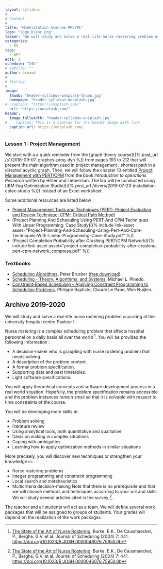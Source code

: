 ```yaml
---
layout: syllabus
#
# Content
#
title: "Modélisation Avancée PPC/PL"
logo: "logo_blanc.png"
teaser: "We will study and solve a real-life nurse rostering problem occurring at the university hospital centre Pasteur II."
categories:
  - S3
tags:
  - OPT
ects: 3
schedule: "24h"
# website: ""
author: arnaud
#
# Styling
#
image:
  thumb: "header-syllabus-unsplash-thumb.jpg"
  homepage: "header-syllabus-unsplash.jpg"
#  caption: "https://unsplash.com/"
  url: "https://unsplash.com/"
header:
  image_fullwidth: "header-syllabus-unsplash.jpg"
#    caption: This is a caption for the header image with link
  caption_url: https://unsplash.com/
---
```


### Lesson 1 : Project Management

We start with a a quick reminder from the [graph theory course]({% post_url /s1/2018-09-07-graphes-prog-dyn %}) from pages 193 to 212 that will present the main algorithm used in project management : shortest path in a directed acyclic graph.
Then, we will follow the chapter 10 entitled [Project Management with PERT/CPM](https://thalis.math.upatras.gr/~tsantas/DownLoadFiles/Hillier&Lieberman_7th-edition_Chapter10.pdf) from the book *Introduction to operations Research* written by Hillier and Lieberman. The lab will be conducted using [IBM Ilog Optimization Studio](({% post_url /divers/2019-07-23-installation-cplex-studio %})) instead of an Excel worksheet.

Some additional resources are listed below :
- [Project Management Tools and Techniques (PERT- Project Evaluation and Review Technique; CPM- Critical Path Method)](https://www.slideshare.net/zulfiquer732/project-management-tools-and-techniques-pert-project-evaluation-and-review-technique-cpm-critical-path-method)
- [Project Planning And Scheduling Using PERT And CPM Techniques With Linear Programming: Case Study]({% include link-asset asset="Project-Planning-And-Scheduling-Using-Pert-And-Cpm-Techniques-With-Linear-Programming-Case-Study.pdf" %})
- [Project Completion Probability after Crashing PERT/CPM Network]({% include link-asset asset="project-completion-probability-after-crashing-pert-cpm-network_compress.pdf" %})


### Textbooks

- [Scheduling Algorithms](https://www.springer.com/gp/book/9783540695158), Peter Brucker ([free download](http://www.math.nsc.ru/LBRT/k5/Scheduling/BruckerSchedulingAlgorithms_Full.pdf)).
- [Scheduling - Theory, Algorithms, and Systems](https://link.springer.com/book/10.1007%2F978-1-4614-2361-4), Michael L. Pinedo.
- [Constraint-Based Scheduling - Applying Constraint Programming to Scheduling Problems](https://link.springer.com/book/10.1007%2F978-1-4615-1479-4), Philippe Baptiste, Claude Le Pape, Wim Nuijten.




## Archive 2019-2020

We will study and solve a real-life nurse rostering problem occurring at the university hospital centre Pasteur II.

Nurse rostering is a complex scheduling problem that affects hospital personnel on a daily basis all over the world [^1].
You will be provided the following information :
 - A decision-maker who is grappling with nurse rostering problem that needs solving.
 - A description of the problem context.
 - A formal problem specification.
 - Supporting data and past timetables.
 - Light software specifications.


 You will apply theoretical concepts and software development process in a real world situation.
 Hopefully, the problem specification remains accessible and the problem instances remain small so that it is solvable with respect to time constraints of the course.

 You will be developing more skills in:
 - Problem solving
 - literature review
 - Using analytical tools, both quantitative and qualitative
 - Decision making in complex situations
 - Coping with ambiguities
 - Learning how to apply optimization methods in similar situations

 More precisely, you will discover new techniques or strengthen your knowledge in:
 - Nurse rostering problems
 - Integer programming and constraint programming
 - Local search and metaheuristics
 - Multicriteria decision-making
Note that there is no prerequisite and that we will choose methods and techniques according to your will and skills.
We will study several articles cited in the survey [^1].

 The teacher and all students will act as a team.
 We will define several work packages that will be assigned to groups of students.
 Your grades will depend on the realization of the work packages.

[^1]: [The State of the Art of Nurse Rostering](https://link.springer.com/article/10.1023/B:JOSH.0000046076.75950.0b), Burke, E.K., De Causmaecker, P., Berghe, G.V. et al. Journal of Scheduling (2004) 7: 441. https://doi.org/10.1023/B:JOSH.0000046076.75950.0b
